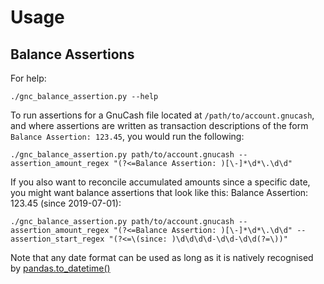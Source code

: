# Usage

## Balance Assertions
For help:

```
./gnc_balance_assertion.py --help
```

To run assertions for a GnuCash file located at `/path/to/account.gnucash`, and where assertions are written as transaction descriptions of the form `Balance Assertion: 123.45`, you would run the following:
```
./gnc_balance_assertion.py path/to/account.gnucash --assertion_amount_regex "(?<=Balance Assertion: )[\-]*\d*\.\d\d"
```

If you also want to reconcile accumulated amounts since a specific date, you might want balance assertions that look like this: Balance Assertion: 123.45 (since 2019-07-01):

```
./gnc_balance_assertion.py path/to/account.gnucash --assertion_amount_regex "(?<=Balance Assertion: )[\-]*\d*\.\d\d" --assertion_start_regex "(?<=\(since: )\d\d\d\d-\d\d-\d\d(?=\))"
```

Note that any date format can be used as long as it is natively recognised by [pandas.to_datetime()](https://pandas.pydata.org/pandas-docs/stable/reference/api/pandas.to_datetime.html)
